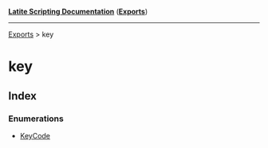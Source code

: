 [**Latite Scripting Documentation**](../README.md) ([**Exports**](../exports.md))

---

[Exports](../exports.md) > key

# key

## Index

### Enumerations

- [KeyCode](enumerations/enumeration.KeyCode.md)
